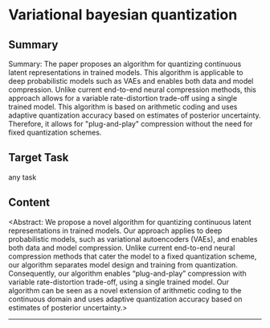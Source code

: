 # Variational bayesian quantization

## Summary

Summary: The paper proposes an algorithm for quantizing continuous latent representations in trained models. This algorithm is applicable to deep probabilistic models such as VAEs and enables both data and model compression. Unlike current end-to-end neural compression methods, this approach allows for a variable rate-distortion trade-off using a single trained model. This algorithm is based on arithmetic coding and uses adaptive quantization accuracy based on estimates of posterior uncertainty. Therefore, it allows for "plug-and-play" compression without the need for fixed quantization schemes.


## Target Task

any task

## Content

<Abstract: We propose a novel algorithm for quantizing continuous latent representations in trained models. Our approach applies to deep probabilistic models, such as variational autoencoders (VAEs), and enables both data and model compression. Unlike current end-to-end neural compression methods that cater the model to a fixed quantization scheme, our algorithm separates model design and training from quantization. Consequently, our algorithm enables “plug-and-play” compression with variable rate-distortion trade-off, using a single trained model. Our algorithm can be seen as a novel extension of arithmetic coding to the continuous domain and uses adaptive quantization accuracy based on estimates of posterior uncertainty.>



---

